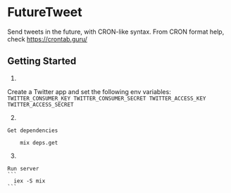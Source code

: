 # FutureTweet
Send tweets in the future, with CRON-like syntax. From CRON format help, check https://crontab.guru/

## Getting Started

1. 
  Create a Twitter app and set the following env variables:
    ```
      TWITTER_CONSUMER_KEY
      TWITTER_CONSUMER_SECRET
      TWITTER_ACCESS_KEY
      TWITTER_ACCESS_SECRET
    ```

  2.
    Get dependencies
    
        mix deps.get



  3.
    Run server
    ```
      iex -S mix 
    ```
